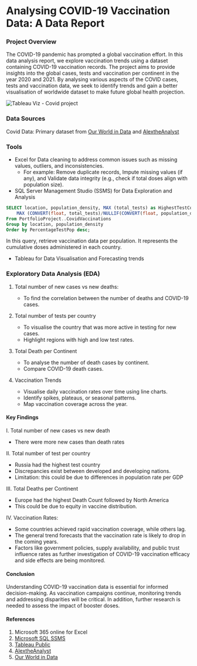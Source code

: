 # Analysing COVID-19 Vaccination Data: A Data Report

### Project Overview

The COVID-19 pandemic has prompted a global vaccination effort. In this data analysis report, we explore vaccination trends using a dataset containing COVID-19 vaccination records. The project aims to provide insights into the global cases, tests and vaccination per continent in the year 2020 and 2021. 
By analysing various aspects of the COVID cases, tests and vaccination data, we seek to identify trends and gain a better visualisation of worldwide dataset to make future global health projection.


![Tableau Viz - Covid project](https://github.com/TeniOT/SQLProject/assets/164643376/2102729a-8878-4bf6-82ca-a2c8c73e807a)


### Data Sources
Covid Data: Primary dataset from [Our World in Data](https://ourworldindata.org/covid-deaths) and [AlextheAnalyst](https://www.youtube.com/watch?v=qfyynHBFOsM&list=PLUaB-1hjhk8H48Pj32z4GZgGWyylqv85f&index=1)


### Tools

- Excel for Data cleaning to address common issues such as missing values, outliers, and inconsistencies.
	- For example: Remove duplicate records, Impute missing values (if any), and Validate data integrity (e.g., check if total doses align with population size).
- SQL Server Management Studio (SSMS) for Data Exploration and Analysis
```sql
SELECT location, population_density, MAX (total_tests) as HighestTestCount,
	MAX (CONVERT(float, total_tests)/NULLIF(CONVERT(float, population_density),0))*100 as PercentageTestPop
From PortfolioProject..CovidVaccinations
Group by location, population_density
Order by PercentageTestPop desc;
```
In this query, retrieve vaccination data per population. It represents the cumulative doses administered in each country.
- Tableau for Data Visualisation and Forecasting trends


### Exploratory Data Analysis (EDA)
1. Total number of new cases vs new deaths:
   - To find the correlation between the number of deaths and COVID-19 cases.

2. Total number of tests per country
   - To visualise the country that was more active in testing for new cases.
   - Highlight regions with high and low test rates.

3. Total Death per Continent
   - To analyse the number of death cases by continent.
   - Compare COVID-19 death cases.

4. Vaccination Trends
   - Visualise daily vaccination rates over time using line charts.
   - Identify spikes, plateaus, or seasonal patterns.
   - Map vaccination coverage across the year.



#### Key Findings
I. Total number of new cases vs new death
   - There were more new cases than death rates

II. Total number of test per country
   - Russia had the highest test country
   - Discrepancies exist between developed and developing nations.
   - Limitation: this could be due to differences in population rate per GDP

III. Total Deaths per Continent
   - Europe had the highest Death Count followed by North America
   - This could be due to equity in vaccine distribution.

IV. Vaccination Rates:
- Some countries achieved rapid vaccination coverage, while others lag.
- The general trend forecasts that the vaccination rate is likely to drop in the coming years.
- Factors like government policies, supply availability, and public trust influence rates as further investigation of COVID-19 vaccination efficacy and side effects are being monitored.


#### Conclusion
Understanding COVID-19 vaccination data is essential for informed decision-making. As vaccination campaigns continue, monitoring trends and addressing disparities will be critical. In addition, further research is needed to assess the impact of booster doses.


#### References
1. Microsoft 365 online for Excel
2. [Microsoft SQL SSMS](https://learn.microsoft.com/en-us/sql/ssms/download-sql-server-management-studio-ssms?view=sql-server-ver16)
3. [Tableau Public](https://public.tableau.com/app/discover)
4. [AlextheAnalyst](https://www.youtube.com/watch?v=qfyynHBFOsM&list=PLUaB-1hjhk8H48Pj32z4GZgGWyylqv85f&index=1)
5. [Our World in Data](https://ourworldindata.org/covid-deaths)
